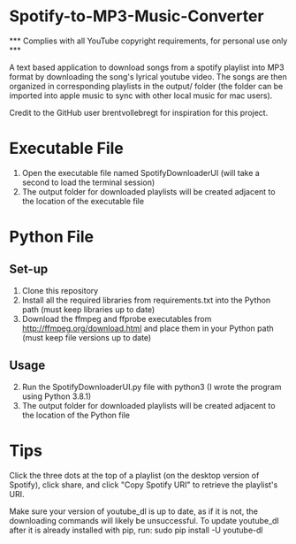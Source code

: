 # Spotify-to-MP3-Music-Converter
*** Complies with all YouTube copyright requirements, for personal use only ***

A text based application to download songs from a spotify playlist into MP3 format by downloading the song's lyrical youtube video. The songs are then organized in corresponding playlists in the output/ folder (the folder can be imported into apple music to sync with other local music for mac users).

Credit to the GitHub user brentvollebregt for inspiration for this project.

# Executable File

1. Open the executable file named SpotifyDownloaderUI (will take a second to load the terminal session)
2. The output folder for downloaded playlists will be created adjacent to the location of the executable file

# Python File

## Set-up

1. Clone this repository
2. Install all the required libraries from requirements.txt into the Python path (must keep libraries up to date)
3. Download the ffmpeg and ffprobe executables from http://ffmpeg.org/download.html and place them in your Python path (must keep file versions up to date)

## Usage

2. Run the SpotifyDownloaderUI.py file with python3 (I wrote the program using Python 3.8.1)
3. The output folder for downloaded playlists will be created adjacent to the location of the Python file

# Tips

Click the three dots at the top of a playlist (on the desktop version of Spotify), click share, and click "Copy Spotify URI" to retrieve the playlist's URI.

Make sure your version of youtube_dl is up to date, as if it is not, the downloading commands will likely be unsuccessful. To update youtube_dl after it is already installed with pip, run: sudo pip install -U youtube-dl

